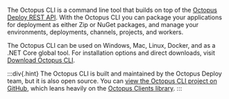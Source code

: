 The Octopus CLI is a command line tool that builds on top of the [Octopus Deploy REST API](/docs/octopus-rest-api). With the Octopus CLI you can package your applications for deployment as either Zip or NuGet packages, and manage your environments, deployments, channels, projects, and workers.

The Octopus CLI can be used on Windows, Mac, Linux, Docker, and as a .NET Core global tool. For installation options and direct downloads, visit [Download Octopus CLI](https://octopus.com/downloads/octopuscli).

:::div{.hint}
The Octopus CLI is built and maintained by the Octopus Deploy team, but it is also open source. You can [view the Octopus CLI project on GitHub](https://github.com/OctopusDeploy/OctopusCli), which leans heavily on the [Octopus Clients library](https://github.com/OctopusDeploy/OctopusClients).
:::
